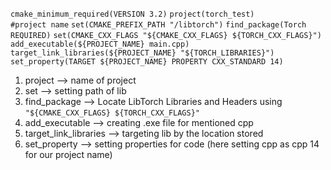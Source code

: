 
`cmake_minimum_required(VERSION 3.2)`
`project(torch_test)         #project name`
`set(CMAKE_PREFIX_PATH "/libtorch")`
`find_package(Torch REQUIRED)`
`set(CMAKE_CXX_FLAGS "${CMAKE_CXX_FLAGS} ${TORCH_CXX_FLAGS}")`
`add_executable(${PROJECT_NAME} main.cpp)`
`target_link_libraries(${PROJECT_NAME} "${TORCH_LIBRARIES}")`
`set_property(TARGET ${PROJECT_NAME} PROPERTY CXX_STANDARD 14)`

1. project --> name of project 
2. set --> setting path of lib
3. find_package --> Locate LibTorch Libraries and Headers using `"${CMAKE_CXX_FLAGS} ${TORCH_CXX_FLAGS}"`
4. add_executable --> creating .exe file for mentioned cpp
5. target_link_libraries --> targeting lib by the location stored
6. set_property --> setting properties for code (here setting cpp as cpp 14 for our project name)

